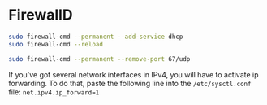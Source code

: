 # FirewallD

```sh
sudo firewall-cmd --permanent --add-service dhcp
sudo firewall-cmd --reload
```

```sh
sudo firewall-cmd --permanent --remove-port 67/udp
```

If you’ve got several network interfaces in IPv4, you will have to activate ip forwarding.
To do that, paste the following line into the `/etc/sysctl.conf` file: `net.ipv4.ip_forward=1`

